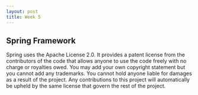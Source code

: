 ```yaml
---
layout: post
title: Week 5
---
```



## Spring Framework

Spring uses the Apache License 2.0. It provides a patent license from the contributors of the code that allows anyone to use the code freely with no charge or royalties owed. You may add your own copyright statement but you cannot add any trademarks. You cannot hold anyone liable for damages as a result of the project. Any contributions to this project will automatically be upheld by the same license that govern the rest of the project.  